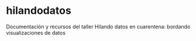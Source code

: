 # hilandodatos
Documentación y recursos del taller Hilando datos en cuarentena: bordando visualizaciones de datos
